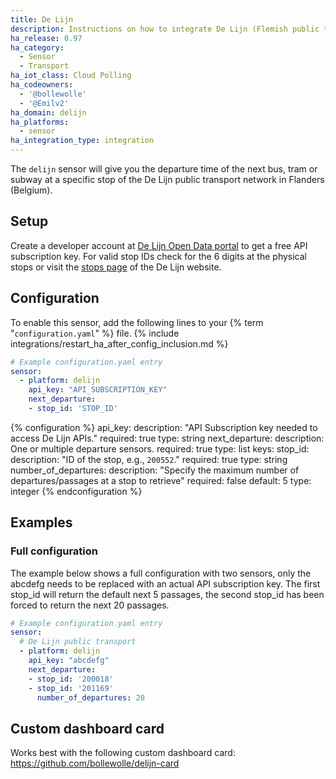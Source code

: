```yaml
---
title: De Lijn
description: Instructions on how to integrate De Lijn (Flemish public transport company) departure times into Home Assistant.
ha_release: 0.97
ha_category:
  - Sensor
  - Transport
ha_iot_class: Cloud Polling
ha_codeowners:
  - '@bollewolle'
  - '@Emilv2'
ha_domain: delijn
ha_platforms:
  - sensor
ha_integration_type: integration
---
```


The `delijn` sensor will give you the departure time of the next bus, tram or subway at a specific stop of the De Lijn public transport network in Flanders (Belgium).

## Setup

Create a developer account at [De Lijn Open Data portal](https://data.delijn.be/) to get a free API subscription key.
For valid stop IDs check for the 6 digits at the physical stops or visit the [stops page](https://www.delijn.be/en/haltes/) of the De Lijn website.

## Configuration

To enable this sensor, add the following lines to your {% term "`configuration.yaml`" %} file.
{% include integrations/restart_ha_after_config_inclusion.md %}

```yaml
# Example configuration.yaml entry
sensor:
  - platform: delijn
    api_key: "API_SUBSCRIPTION_KEY"
    next_departure:
    - stop_id: 'STOP_ID'
```

{% configuration %}
api_key:
  description: "API Subscription key needed to access De Lijn APIs."
  required: true
  type: string
next_departure:
  description: One or multiple departure sensors.
  required: true
  type: list
  keys:
    stop_id:
      description: "ID of the stop, e.g.,  `200552`."
      required: true
      type: string
    number_of_departures:
      description: "Specify the maximum number of departures/passages at a stop to retrieve"
      required: false
      default: 5
      type: integer
{% endconfiguration %}

## Examples

### Full configuration

The example below shows a full configuration with two sensors, only the abcdefg needs to be replaced with an actual API subscription key. The first stop_id will return the default next 5 passages, the second stop_id has been forced to return the next 20 passages.

```yaml
# Example configuration.yaml entry
sensor:
  # De Lijn public transport
  - platform: delijn
    api_key: "abcdefg"
    next_departure:
    - stop_id: '200018'
    - stop_id: '201169'
      number_of_departures: 20
```

## Custom dashboard card

Works best with the following custom dashboard card: <https://github.com/bollewolle/delijn-card>

